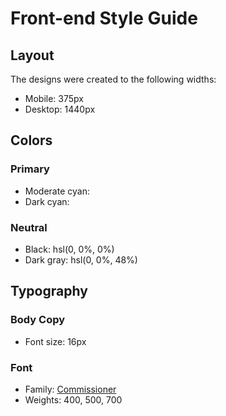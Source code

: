 # Front-end Style Guide

## Layout

The designs were created to the following widths:

- Mobile: 375px
- Desktop: 1440px

## Colors

### Primary

- Moderate cyan:
- Dark cyan:

### Neutral

- Black: hsl(0, 0%, 0%)
- Dark gray: hsl(0, 0%, 48%)

## Typography

### Body Copy

- Font size: 16px

### Font

- Family: [Commissioner](https://fonts.google.com/specimen/Commissioner)
- Weights: 400, 500, 700
